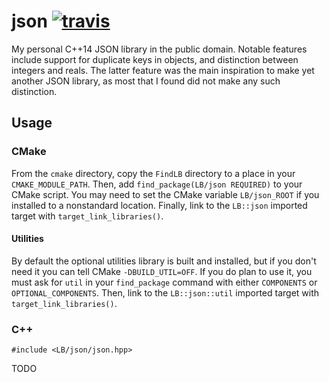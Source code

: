 json [![travis](https://travis-ci.org/LB--/json.svg?branch=C%2B%2B14)](https://travis-ci.org/LB--/json)
====

My personal C++14 JSON library in the public domain.
Notable features include support for duplicate keys in objects, and distinction between integers and reals.
The latter feature was the main inspiration to make yet another JSON library, as most that I found did not make any such distinction.

## Usage
### CMake
From the `cmake` directory, copy the `FindLB` directory to a place in your `CMAKE_MODULE_PATH`.
Then, add `find_package(LB/json REQUIRED)` to your CMake script.
You may need to set the CMake variable `LB/json_ROOT` if you installed to a nonstandard location.
Finally, link to the `LB::json` imported target with `target_link_libraries()`.

#### Utilities
By default the optional utilities library is built and installed, but if you don't need it you can tell CMake `-DBUILD_UTIL=OFF`.
If you do plan to use it, you must ask for `util` in your `find_package` command with either `COMPONENTS` or `OPTIONAL_COMPONENTS`.
Then, link to the `LB::json::util` imported target with `target_link_libraries()`.

### C++
`#include <LB/json/json.hpp>`

TODO
